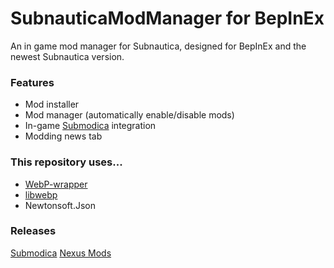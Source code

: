 # SubnauticaModManager for BepInEx
An in game mod manager for Subnautica, designed for BepInEx and the newest Subnautica version.

### Features
- Mod installer
- Mod manager (automatically enable/disable mods)
- In-game [Submodica](https://submodica.xyz/) integration
- Modding news tab

### This repository uses...
- [WebP-wrapper](https://github.com/JosePineiro/WebP-wrapper)
- [libwebp](https://github.com/webmproject/libwebp)
- Newtonsoft.Json

### Releases
[Submodica](https://www.submodica.xyz/mods/sn1/168)
[Nexus Mods](https://www.nexusmods.com/subnautica/mods/1168)
